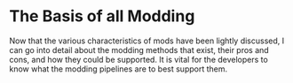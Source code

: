 # The Basis of all Modding
Now that the various characteristics of mods have been lightly discussed, I can go into detail about the modding methods that exist, their pros and cons, and how they could be supported. It is vital for the developers to know what the modding pipelines are to best support them.
